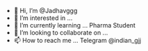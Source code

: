 - 👋 Hi, I’m @Jadhavggg
- 👀 I’m interested in ...
- 🌱 I’m currently learning ... Pharma Student
- 💞️ I’m looking to collaborate on ...
- 📫 How to reach me ... Telegram @indian_gjj

<!---
Jadhavggg/Jadhavggg is a ✨ special ✨ repository because its `README.md` (this file) appears on your GitHub profile.
You can click the Preview link to take a look at your changes.
--->
